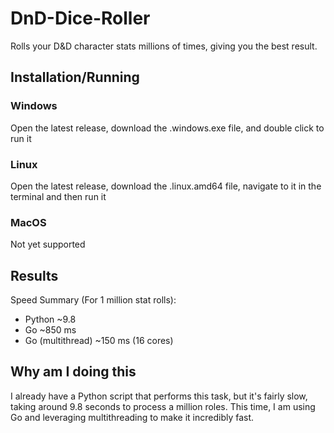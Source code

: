 # DnD-Dice-Roller
Rolls your D&D character stats millions of times, giving you the best result.

## Installation/Running
### Windows
Open the latest release, download the .windows.exe file, and double click to run it

### Linux
Open the latest release, download the .linux.amd64 file, navigate to it in the terminal and then run it

### MacOS
Not yet supported

## Results
Speed Summary (For 1 million stat rolls):
- Python ~9.8
- Go ~850 ms
- Go (multithread) ~150 ms (16 cores)

## Why am I doing this
I already have a Python script that performs this task, but it's fairly slow, taking around 9.8 seconds to process a million roles. This time, I am using Go and leveraging multithreading to make it incredibly fast.
